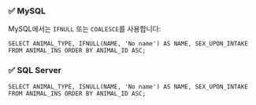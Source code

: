 
### ✅ **MySQL**

MySQL에서는 `IFNULL` 또는 `COALESCE`를 사용합니다:

`SELECT ANIMAL_TYPE, IFNULL(NAME, 'No name') AS NAME, SEX_UPON_INTAKE FROM ANIMAL_INS ORDER BY ANIMAL_ID ASC;`

### ✅ **SQL Server**


`SELECT ANIMAL_TYPE, ISNULL(NAME, 'No name') AS NAME, SEX_UPON_INTAKE FROM ANIMAL_INS ORDER BY ANIMAL_ID ASC;`
